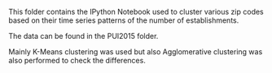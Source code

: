 This folder contains the IPython Notebook used to cluster various zip codes based on their time series patterns of the number of establishments.

The data can be found in the PUI2015 folder.

Mainly K-Means clustering was used but also Agglomerative clustering was also performed to check the differences.